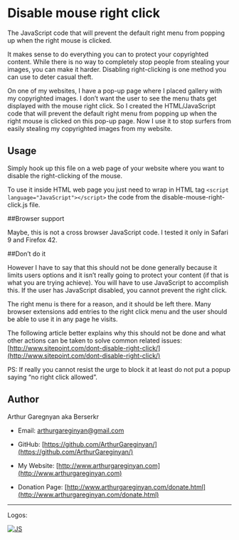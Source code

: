 # Disable mouse right click

The JavaScript code that will prevent the default right menu from popping up when the right mouse is clicked.

It makes sense to do everything you can to protect your copyrighted content. While there is no way to completely stop people from stealing your images, you can make it harder. Disabling right-clicking is one method you can use to deter casual theft.

On one of my websites, I have a pop-up page where I placed gallery with my copyrighted images. I don’t want the user to see the menu thats get displayed with the mouse right click. So I created the HTML/JavaScript code that will prevent the default right menu from popping up when the right mouse is clicked on this pop-up page. Now I use it to stop surfers from easily stealing my copyrighted images from my website.


## Usage

Simply hook up this file on a web page of your website where you want to disable the right-clicking of the mouse.

To use it inside HTML web page you just need to wrap in HTML tag `<script language="JavaScript"></script>` the code from the disable-mouse-right-click.js file.


##Browser support

Maybe, this is not a cross browser JavaScript code. I tested it only in Safari 9 and Firefox 42.


##Don’t do it

However I have to say that this should not be done generally because it limits users options and it isn’t really going to protect your content (if that is what you are trying achieve). You will have to use JavaScript to accomplish this. If the user has JavaScript disabled, you cannot prevent the right click.

The right menu is there for a reason, and it should be left there. Many browser extensions add entries to the right click menu and the user should be able to use it in any page he visits.

The following article better explains why this should not be done and what other actions can be taken to solve common related issues: [http://www.sitepoint.com/dont-disable-right-click/](http://www.sitepoint.com/dont-disable-right-click/)

PS: If really you cannot resist the urge to block it at least do not put a popup saying “no right click allowed”.


## Author

Arthur Garegnyan aka Berserkr

* Email: arthurgareginyan@gmail.com

* GitHub: [https://github.com/ArthurGareginyan/](https://github.com/ArthurGareginyan/)

* My Website: [http://www.arthurgareginyan.com](http://www.arthurgareginyan.com)

* Donation Page: [http://www.arthurgareginyan.com/donate.html](http://www.arthurgareginyan.com/donate.html)


---
Logos:

[![JS](https://dl.dropboxusercontent.com/s/zumy31fjzyj4p6z/JavaScript.png)]()
